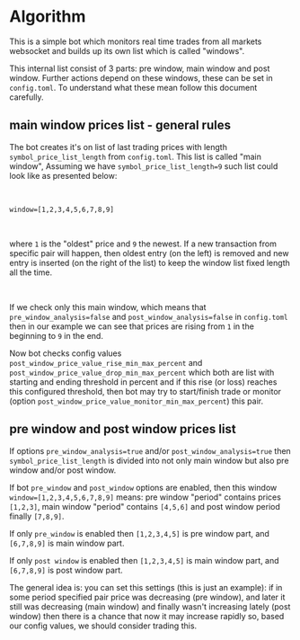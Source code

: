 # Algorithm

This is a simple bot which monitors real time trades from all markets websocket
and builds up its own list which is called "windows".

This internal list consist of 3 parts: pre window, main window and post window. Further actions
depend on these windows, these can be set in `config.toml`. To understand what these mean follow
this document carefully.

## main window prices list - general rules

The bot creates it's on list of last trading prices with length `symbol_price_list_length` from `config.toml`.
This list is called "main window", Assuming we have `symbol_price_list_length=9` such list could look like as presented
below:

&nbsp;

`window=[1,2,3,4,5,6,7,8,9]`

&nbsp;

where `1` is the "oldest" price and `9` the newest. If a new transaction from
specific pair will happen, then oldest entry (on the left) is removed and new entry is inserted (on the right of the
list) to
keep the window list fixed length all the time.

&nbsp;

If we check only this main window, which means that `pre_window_analysis=false` and `post_window_analysis=false`
in `config.toml`
then in our example we can see that prices are rising from `1` in the beginning to `9` in the end.

Now bot checks config
values `post_window_price_value_rise_min_max_percent` and `post_window_price_value_drop_min_max_percent` which both are
list with
starting and ending threshold in percent and if this rise (or loss) reaches this configured threshold, then bot may try
to
start/finish trade or monitor (option `post_window_price_value_monitor_min_max_percent`) this pair.

## pre window and post window prices list

If options `pre_window_analysis=true` and/or `post_window_analysis=true` then `symbol_price_list_length` is divided into
not only main window but also pre window and/or post window.

If bot `pre_window` and `post_window` options are enabled, then this window `window=[1,2,3,4,5,6,7,8,9]` means: pre
window
"period" contains prices `[1,2,3]`, main window "period" contains `[4,5,6]` and post window period finally `[7,8,9]`.

If only `pre_window` is enabled then `[1,2,3,4,5]` is pre window part, and `[6,7,8,9]` is main window part.

If only `post window` is enabled then `[1,2,3,4,5]` is main window part, and `[6,7,8,9]` is post window part.

The general idea is: you can set this settings (this is just an example): if in some period specified pair price was
decreasing (pre window), and later it still was decreasing (main window) and finally wasn't increasing lately (post
window) then there is a chance that now it may increase rapidly so, based our config values, we should consider trading
this.
